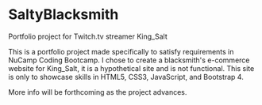 # SaltyBlacksmith
Portfolio project for Twitch.tv streamer King_Salt


This is a portfolio project made specifically to satisfy requirements in NuCamp Coding Bootcamp.
I chose to create a blacksmith's e-commerce website for King_Salt, it is a hypothetical site and is not functional.
This site is only to showcase skills in HTML5, CSS3, JavaScript, and Bootstrap 4.

More info will be forthcoming as the project advances.

